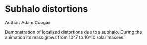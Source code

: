 # Subhalo distortions

Author: Adam Coogan

Demonstration of localized distortions due to a subhalo. During the animation
its mass grows from 10^7 to 10^10 solar masses.

